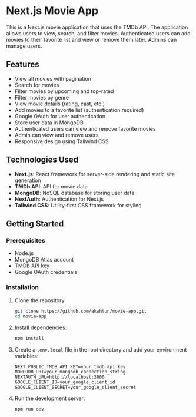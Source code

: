 # Next.js Movie App

This is a Next.js movie application that uses the TMDb API. The application allows users to view, search, and filter movies. Authenticated users can add movies to their favorite list and view or remove them later. Admins can manage users.

## Features

- View all movies with pagination
- Search for movies
- Filter movies by upcoming and top-rated
- Filter movies by genre
- View movie details (rating, cast, etc.)
- Add movies to a favorite list (authentication required)
- Google OAuth for user authentication
- Store user data in MongoDB
- Authenticated users can view and remove favorite movies
- Admin can view and remove users
- Responsive design using Tailwind CSS

## Technologies Used

- **Next.js**: React framework for server-side rendering and static site generation
- **TMDb API**: API for movie data
- **MongoDB**: NoSQL database for storing user data
- **NextAuth**: Authentication for Next.js
- **Tailwind CSS**: Utility-first CSS framework for styling

## Getting Started

### Prerequisites

- Node.js
- MongoDB Atlas account
- TMDb API key
- Google OAuth credentials

### Installation

1. Clone the repository:
    ```bash
    git clone https://github.com/akwhtun/movie-app.git
    cd movie-app
    ```

2. Install dependencies:
    ```bash
    npm install
    ```

3. Create a `.env.local` file in the root directory and add your environment variables:
    ```env
    NEXT_PUBLIC_TMDB_API_KEY=your_tmdb_api_key
    MONGODB_URI=your_mongodb_connection_string
    NEXTAUTH_URL=http://localhost:3000
    GOOGLE_CLIENT_ID=your_google_client_id
    GOOGLE_CLIENT_SECRET=your_google_client_secret
    ```

4. Run the development server:
    ```bash
    npm run dev
    ```


